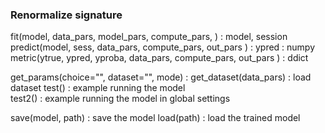 


### Renormalize signature





 fit(model, data_pars, model_pars, compute_pars, )         : model, session
 predict(model, sess, data_pars, compute_pars, out_pars )  : ypred : numpy
 metric(ytrue, ypred, yproba, data_pars, compute_pars, out_pars )  : ddict 

 get_params(choice="", dataset="", mode)   : 
 get_dataset(data_pars)                                    : load dataset
 test()                                                    : example running the model     
 test2()                                                   : example running the model in global settings  

 save(model, path)                                         : save the model
 load(path)                                                : load the trained model
